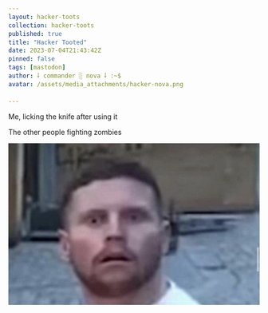 ```yaml
---
layout: hacker-toots
collection: hacker-toots
published: true
title: "Hacker Tooted"
date: 2023-07-04T21:43:42Z
pinned: false
tags: [mastodon]
author: ⸸ commander ░ nova ⸸ :~$
avatar: /assets/media_attachments/hacker-nova.png

---
```


<p>Me, licking the knife after using it</p><p>The other people fighting zombies</p>

![Photo of a man with a surprised and scared face, in utter astonishment at what has transpired ](/assets/media_attachments/files/110/657/993/881/220/168/original/5962a26118608917.jpeg)
